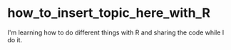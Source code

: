 # how_to_insert_topic_here_with_R
 I'm learning how to do different things with R and sharing the code while I do it.
